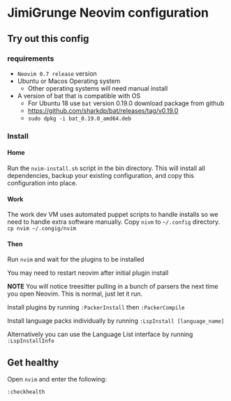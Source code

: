 # JimiGrunge Neovim configuration

## Try out this config

### requirements

* `Neovim 0.7 release` version
* Ubuntu or Macos Operating system
  * Other operating systems will need manual install
* A version of bat that is compatible with OS
  * For Ubuntu 18 use `bat` version 0.19.0 download package from github
  * https://github.com/sharkdp/bat/releases/tag/v0.19.0
  * `sudo dpkg -i bat_0.19.0_amd64.deb`

### Install

#### Home
Run the `nvim-install.sh` script in the bin directory.
This will install all dependencies, backup your existing configuration, and copy this configuration into place.

#### Work

The work dev VM uses automated puppet scripts to handle installs so we need to handle extra software manually.
Copy `nivm` to `~/.config` directory. `cp nvim ~/.congig/nvim`

#### Then

Run `nvim` and wait for the plugins to be installed

You may need to restart neovim after initial plugin install

**NOTE** You will notice treesitter pulling in a bunch of parsers the next time you open Neovim. This is normal, just let it run.

Install plugins by running `:PackerInstall` then `:PackerCompile`

Install language packs individually by running `:LspInstall [language_name]`

Alternatively you can use the Language List interface by running `:LspInstallInfo`

## Get healthy

Open `nvim` and enter the following:

```
:checkhealth
```
